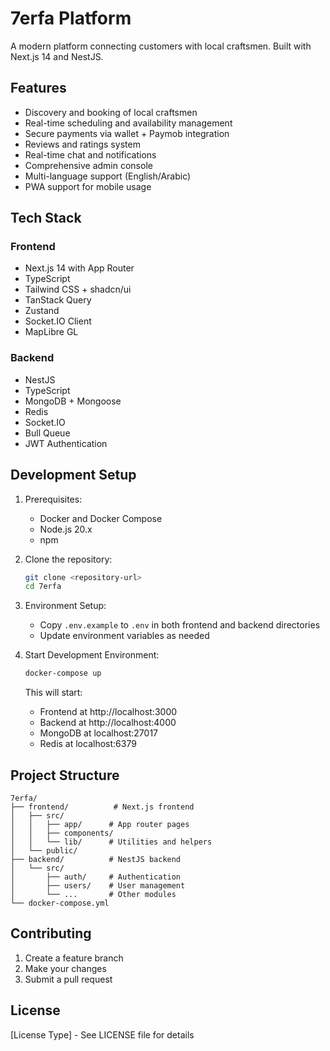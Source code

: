 # 7erfa Platform

A modern platform connecting customers with local craftsmen. Built with Next.js 14 and NestJS.

## Features

- Discovery and booking of local craftsmen
- Real-time scheduling and availability management
- Secure payments via wallet + Paymob integration
- Reviews and ratings system
- Real-time chat and notifications
- Comprehensive admin console
- Multi-language support (English/Arabic)
- PWA support for mobile usage

## Tech Stack

### Frontend
- Next.js 14 with App Router
- TypeScript
- Tailwind CSS + shadcn/ui
- TanStack Query
- Zustand
- Socket.IO Client
- MapLibre GL

### Backend
- NestJS
- TypeScript
- MongoDB + Mongoose
- Redis
- Socket.IO
- Bull Queue
- JWT Authentication

## Development Setup

1. Prerequisites:
   - Docker and Docker Compose
   - Node.js 20.x
   - npm

2. Clone the repository:
   ```bash
   git clone <repository-url>
   cd 7erfa
   ```

3. Environment Setup:
   - Copy `.env.example` to `.env` in both frontend and backend directories
   - Update environment variables as needed

4. Start Development Environment:
   ```bash
   docker-compose up
   ```

   This will start:
   - Frontend at http://localhost:3000
   - Backend at http://localhost:4000
   - MongoDB at localhost:27017
   - Redis at localhost:6379

## Project Structure

```
7erfa/
├── frontend/          # Next.js frontend
│   ├── src/
│   │   ├── app/      # App router pages
│   │   ├── components/
│   │   └── lib/      # Utilities and helpers
│   └── public/
├── backend/          # NestJS backend
│   └── src/
│       ├── auth/     # Authentication
│       ├── users/    # User management
│       └── ...       # Other modules
└── docker-compose.yml
```

## Contributing

1. Create a feature branch
2. Make your changes
3. Submit a pull request

## License

[License Type] - See LICENSE file for details
